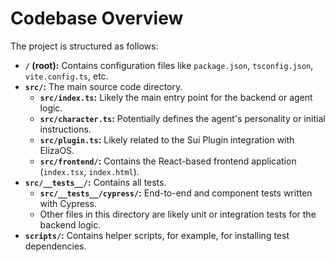 # Codebase Overview

The project is structured as follows:

- **`/` (root):** Contains configuration files like `package.json`, `tsconfig.json`, `vite.config.ts`, etc.
- **`src/`:** The main source code directory.
  - **`src/index.ts`:** Likely the main entry point for the backend or agent logic.
  - **`src/character.ts`:** Potentially defines the agent's personality or initial instructions.
  - **`src/plugin.ts`:** Likely related to the Sui Plugin integration with ElizaOS.
  - **`src/frontend/`:** Contains the React-based frontend application (`index.tsx`, `index.html`).
- **`src/__tests__/`:** Contains all tests.
  - **`src/__tests__/cypress/`:** End-to-end and component tests written with Cypress.
  - Other files in this directory are likely unit or integration tests for the backend logic.
- **`scripts/`:** Contains helper scripts, for example, for installing test dependencies.
